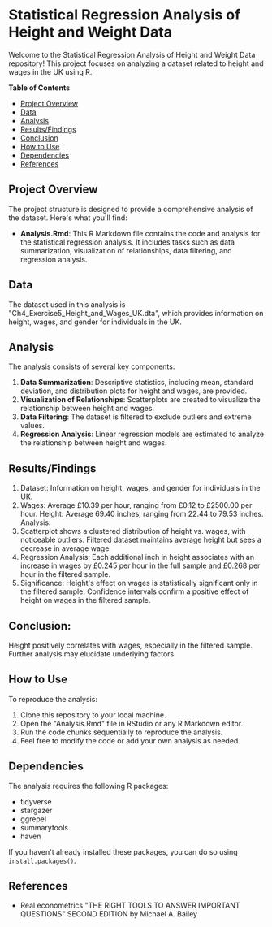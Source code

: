 # Statistical Regression Analysis of Height and Weight Data

Welcome to the Statistical Regression Analysis of Height and Weight Data repository! This project focuses on analyzing a dataset related to height and wages in the UK using R.

**Table of Contents**
- [Project Overview](#project-overview)
- [Data](#data)
- [Analysis](#analysis)
- [Results/Findings](#resultsfindings)
- [Conclusion](#conclusion)
- [How to Use](#how-to-use)
- [Dependencies](#dependencies)
- [References](#references)

## Project Overview

The project structure is designed to provide a comprehensive analysis of the dataset. Here's what you'll find:

- **Analysis.Rmd**: This R Markdown file contains the code and analysis for the statistical regression analysis. It includes tasks such as data summarization, visualization of relationships, data filtering, and regression analysis.

## Data

The dataset used in this analysis is "Ch4_Exercise5_Height_and_Wages_UK.dta", which provides information on height, wages, and gender for individuals in the UK.

## Analysis

The analysis consists of several key components:

1. **Data Summarization**: Descriptive statistics, including mean, standard deviation, and distribution plots for height and wages, are provided.
2. **Visualization of Relationships**: Scatterplots are created to visualize the relationship between height and wages.
3. **Data Filtering**: The dataset is filtered to exclude outliers and extreme values.
4. **Regression Analysis**: Linear regression models are estimated to analyze the relationship between height and wages.

## Results/Findings

1. Dataset: Information on height, wages, and gender for individuals in the UK.
2. Wages: Average £10.39 per hour, ranging from £0.12 to £2500.00 per hour.
Height: Average 69.40 inches, ranging from 22.44 to 79.53 inches.
Analysis:
3. Scatterplot shows a clustered distribution of height vs. wages, with noticeable outliers.
Filtered dataset maintains average height but sees a decrease in average wage.
4. Regression Analysis:
Each additional inch in height associates with an increase in wages by £0.245 per hour in the full sample and £0.268 per hour in the filtered sample.
5. Significance:
Height's effect on wages is statistically significant only in the filtered sample.
Confidence intervals confirm a positive effect of height on wages in the filtered sample.

## Conclusion:
Height positively correlates with wages, especially in the filtered sample. Further analysis may elucidate underlying factors.

## How to Use

To reproduce the analysis:

1. Clone this repository to your local machine.
2. Open the "Analysis.Rmd" file in RStudio or any R Markdown editor.
3. Run the code chunks sequentially to reproduce the analysis.
4. Feel free to modify the code or add your own analysis as needed.

## Dependencies

The analysis requires the following R packages:

- tidyverse
- stargazer
- ggrepel
- summarytools
- haven

If you haven't already installed these packages, you can do so using `install.packages()`.

## References 

- Real econometrics "THE RIGHT TOOLS TO ANSWER IMPORTANT QUESTIONS" SECOND EDITION by Michael A. Bailey

